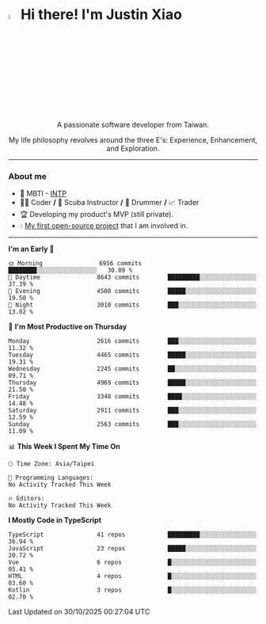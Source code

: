 # <img src="https://media.giphy.com/media/hvRJCLFzcasrR4ia7z/giphy.gif" width="5%">Hi there! I'm Justin Xiao
<p align="center">A passionate software developer from Taiwan.  </p>
<p align="center">My life philosophy revolves around the three E's: Experience, Enhancement, and Exploration.</p>

---
### About me
- 👀 MBTI - [INTP](https://www.16personalities.com/intp-personality)
- 👨‍💻 Coder **/** 🤿 Scuba Instructor **/** 🥁 Drummer **/** 📈 Trader
- 🏆 Developing my product's MVP (still private).
- 💧 [My first open-source project](https://github.com/Game-as-a-Service/Game-Lobby-Web) that I am involved in.

---
<!--START_SECTION:waka-->
**I'm an Early 🐤** 

```text
🌞 Morning                6956 commits        ████████░░░░░░░░░░░░░░░░░   30.09 % 
🌆 Daytime                8643 commits        █████████░░░░░░░░░░░░░░░░   37.39 % 
🌃 Evening                4508 commits        █████░░░░░░░░░░░░░░░░░░░░   19.50 % 
🌙 Night                  3010 commits        ███░░░░░░░░░░░░░░░░░░░░░░   13.02 % 
```
📅 **I'm Most Productive on Thursday** 

```text
Monday                   2616 commits        ███░░░░░░░░░░░░░░░░░░░░░░   11.32 % 
Tuesday                  4465 commits        █████░░░░░░░░░░░░░░░░░░░░   19.31 % 
Wednesday                2245 commits        ██░░░░░░░░░░░░░░░░░░░░░░░   09.71 % 
Thursday                 4969 commits        █████░░░░░░░░░░░░░░░░░░░░   21.50 % 
Friday                   3348 commits        ████░░░░░░░░░░░░░░░░░░░░░   14.48 % 
Saturday                 2911 commits        ███░░░░░░░░░░░░░░░░░░░░░░   12.59 % 
Sunday                   2563 commits        ███░░░░░░░░░░░░░░░░░░░░░░   11.09 % 
```


📊 **This Week I Spent My Time On** 

```text
🕑︎ Time Zone: Asia/Taipei

💬 Programming Languages: 
No Activity Tracked This Week

🔥 Editors: 
No Activity Tracked This Week
```

**I Mostly Code in TypeScript** 

```text
TypeScript               41 repos            █████████░░░░░░░░░░░░░░░░   36.94 % 
JavaScript               23 repos            █████░░░░░░░░░░░░░░░░░░░░   20.72 % 
Vue                      6 repos             █░░░░░░░░░░░░░░░░░░░░░░░░   05.41 % 
HTML                     4 repos             █░░░░░░░░░░░░░░░░░░░░░░░░   03.60 % 
Kotlin                   3 repos             █░░░░░░░░░░░░░░░░░░░░░░░░   02.70 % 
```




 Last Updated on 30/10/2025 00:27:04 UTC
<!--END_SECTION:waka-->

